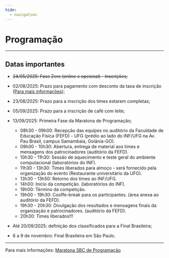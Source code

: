 ```yaml
---
hide:
  - navigation
---
```


# Programação

---

## Datas importantes
- ~~24/05/2025: Fase Zero (online e opcional) - Inscrições;~~
- 02/08/2025: Prazo para pagamento com desconto da taxa de inscrição (<a href = "https://maratona.sbc.org.br/inscricoes.html" target = "_blank">Para mais informações</a>);
- 23/08/2025: Prazo para a inscrição dos times estarem completas;
- 05/09/2025: Prazo para a inscrição de café com leite;
- 13/09/2025: Primeira Fase da Maratona de Programação;
    - 08h30 - 09h00: Recepção das equipes no auditório da Faculdade de Educação Física (FEFD) - UFG (prédio ao lado do INF/UFG na Av. Pau Brasil, campus Samambaia, Goiânia-GO).
    - 09h00 - 10h30: Abertura, entrega de material aos times e mensagens dos patrocinadores (auditório da FEFD).
    - 10h30 - 11h30: Sessão de aquecimento e teste geral do ambiente computacional (laboratórios do INF).
    - 11h30 - 13h30: Times liberados para almoço - será fornecido pela organização do evento (Restaurante universitário da UFG).
    - 13h30 - 13h50: Retorno dos times ao INF/UFG.
    - 14h00: Início da competição. (laboratórios do INF).
    - 19h00: Término da competição.
    - 19h00 - 19h30: Cooffe-break para os participantes. (área anexa ao auditório da FEFD).
    - 19h30 - 20h30: Divulgação dos resultados e mensagens finais da organização e patrocinadores. (auditório da FEFD).
    - 20h30: Times liberados!!!

- Até 20/09/2025: definição dos classificados para a Final Brasileira;
- 6 a 9 de novembro: Final Brasileira em São Paulo.

---

Para mais informações: <a href = "https://maratona.sbc.org.br/index.html" target = "_blank">Maratona SBC de Programação</a>